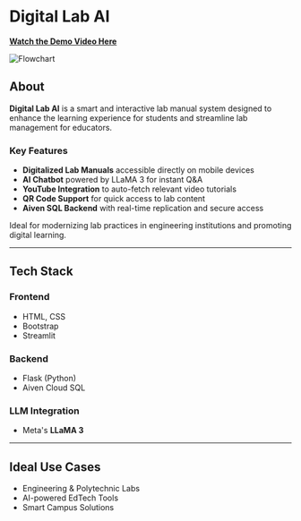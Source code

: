 # Digital Lab AI

[**Watch the Demo Video Here**](https://www.youtube.com/watch?v=Om8JNt82R9I)

![Flowchart](https://github.com/user-attachments/assets/f3f8e489-4c33-4bdd-a54f-eddb3c6e33d3)



## About

**Digital Lab AI** is a smart and interactive lab manual system designed to enhance the learning experience for students and streamline lab management for educators.

### Key Features

- **Digitalized Lab Manuals** accessible directly on mobile devices  
- **AI Chatbot** powered by LLaMA 3 for instant Q&A  
- **YouTube Integration** to auto-fetch relevant video tutorials  
- **QR Code Support** for quick access to lab content  
- **Aiven SQL Backend** with real-time replication and secure access  

Ideal for modernizing lab practices in engineering institutions and promoting digital learning.

---

## Tech Stack

### Frontend
- HTML, CSS
- Bootstrap
- Streamlit

### Backend
- Flask (Python)
- Aiven Cloud SQL

### LLM Integration
- Meta's **LLaMA 3** 

---

## Ideal Use Cases
- Engineering & Polytechnic Labs  
- AI-powered EdTech Tools  
- Smart Campus Solutions  
